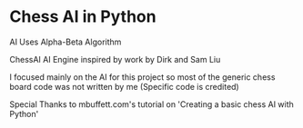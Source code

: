 
# Chess AI in Python

AI Uses Alpha-Beta Algorithm

ChessAI AI Engine inspired by work by Dirk and Sam Liu

I focused mainly on the AI for this project so most of the generic chess board code was not written by me (Specific code is credited)

Special Thanks to mbuffett.com's tutorial on 'Creating a basic chess AI with Python'
